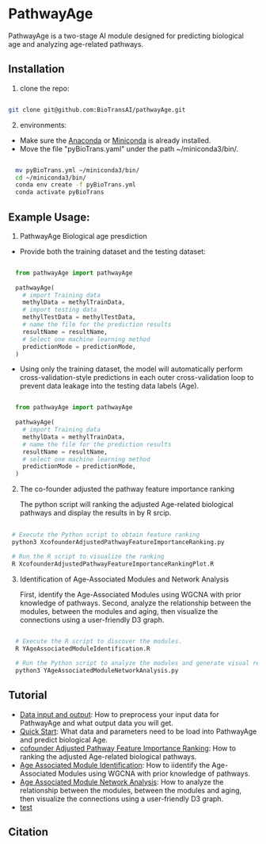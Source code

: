 PathwayAge
==============

PathwayAge is a two-stage AI module designed for predicting biological age and analyzing age-related pathways.

 <!-- ![](Image/pathwayAgeProcess.png) -->

Installation
------------------- 


1. clone the repo:
 
```bash

git clone git@github.com:BioTransAI/pathwayAge.git

```
2. environments:
  - Make sure the  [Anaconda](https://www.anaconda.com/products/individual)  or [Miniconda](https://docs.conda.io/projects/miniconda/en/latest/) is already installed.  <br>
  - Move the file "pyBioTrans.yaml" under the path ~/miniconda3/bin/. <br>

  ```bash
  
    mv pyBioTrans.yml ~/miniconda3/bin/
    cd ~/miniconda3/bin/
    conda env create -f pyBioTrans.yml
    conda activate pyBioTrans

  ```


Example Usage:
------------------- 

1. PathwayAge Biological age presdiction   

  - Provide both the training dataset and the testing dataset:

  ```python

    from pathwayAge import pathwayAge
    
    pathwayAge(
      # import Training data
      methylData = methylTrainData,
      # import testing data
      methylTestData = methylTestData,
      # name the file for the prediction results
      resultName = resultName,
      # Select one machine learning method
      predictionMode = predictionMode,
    )
  ```

  - Using only the training dataset, the model will automatically perform cross-validation-style predictions in each outer cross-validation loop to prevent  data leakage into the testing data labels (Age).

  <!-- ![](Image/crossValidation.png) -->

  ```python

    from pathwayAge import pathwayAge
    
    pathwayAge(
      # import Training data
      methylData = methylTrainData,
      # name the file for the prediction results
      resultName = resultName,
      # select one machine learning method
      predictionMode = predictionMode,
    )
  ```

2. The co-founder adjusted the pathway feature importance ranking

    The python script will ranking the adjusted Age-related biological pathways and display the results in by R srcip.

  ```bash 
   
   # Execute the Python script to obtain feature ranking
   python3 XcofounderAdjustedPathwayFeatureImportanceRanking.py

   # Run the R script to visualize the ranking
   R XcofounderAdjustedPathwayFeatureImportanceRankingPlot.R

  ```

3. Identification of Age-Associated Modules and Network Analysis

    First, identify the Age-Associated Modules using WGCNA with prior knowledge of pathways.
    Second, analyze the relationship between the modules, between the modules and aging, then visualize the connections using a user-friendly D3 graph.


  ```bash 
    
    # Execute the R script to discover the modules.
    R YAgeAssociatedModuleIdentification.R

    # Run the Python script to analyze the modules and generate visual results.
    python3 YAgeAssociatedModuleNetworkAnalysis.py

  ```


Tutorial
------------------- 
- [Data input and output](tutorials/DataFormat.md): How to preprocess your input data for PathwayAge and what output data you will get.
- [Quick Start](tutorials/QuickStart.ipynb): What data and parameters need to be load into PathwayAge and predict biological Age.
- [cofounder Adjusted Pathway Feature Importance Ranking](tutorials/FeatureRanking.ipynb): How to ranking the adjusted Age-related biological pathways.
- [Age Associated Module Identification](tutorials/ModuleIdentification.R): How to iidentify the Age-Associated Modules using WGCNA with prior knowledge of pathways.
- [Age Associated Module Network Analysis](tutorials/AgeAssociatedModuleIdentification.ipynb): How to analyze the relationship between the modules, between the modules and aging, then visualize the connections using a user-friendly D3 graph.
- [test](tutorials/tianChi.ipynb)

Citation
------------------- 